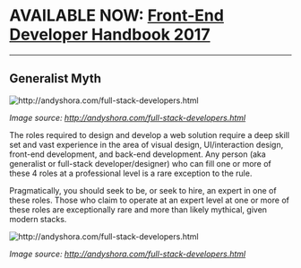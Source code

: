 # AVAILABLE NOW: [Front-End Developer Handbook 2017](https://www.gitbook.com/book/frontendmasters/front-end-handbook-2017/details)

***

## Generalist Myth

![](../images/full-stack.jpg "http://andyshora.com/full-stack-developers.html")

<cite>Image source: <a href="http://andyshora.com/full-stack-developers.html">http://andyshora.com/full-stack-developers.html</a></cite>

The roles required to design and develop a web solution require a deep skill set and vast experience in the area of visual design, UI/interaction design, front-end development, and back-end development. Any person (aka generalist or full-stack developer/designer) who can fill one or more of these 4 roles at a professional level is a rare exception to the rule.

Pragmatically, you should seek to be, or seek to hire, an expert in one of these roles. Those who claim to operate at an expert level at one or more of these roles are exceptionally rare and more than likely mythical, given modern stacks.

![](../images/stacks-change.jpg "http://andyshora.com/full-stack-developers.html")

<cite>Image source: <a href="http://andyshora.com/full-stack-developers.html">http://andyshora.com/full-stack-developers.html</a></cite>
















 







